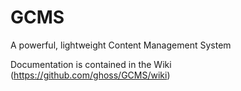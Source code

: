 # GCMS
A powerful, lightweight Content Management System

Documentation is contained in the Wiki (https://github.com/ghoss/GCMS/wiki)

